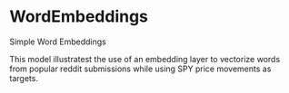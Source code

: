 # WordEmbeddings
Simple Word Embeddings

This model illustratest the use of an embedding layer to vectorize words from popular reddit submissions while using SPY price movements as targets.
